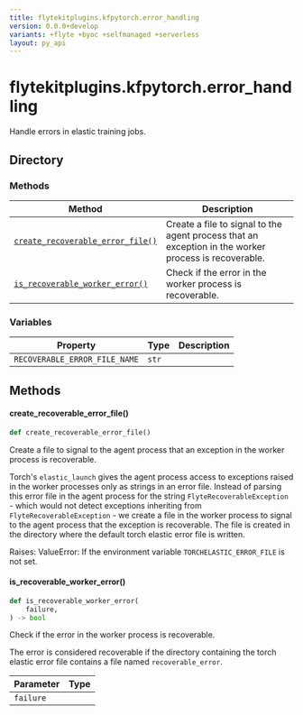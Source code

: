 ```yaml
---
title: flytekitplugins.kfpytorch.error_handling
version: 0.0.0+develop
variants: +flyte +byoc +selfmanaged +serverless
layout: py_api
---
```


# flytekitplugins.kfpytorch.error_handling

Handle errors in elastic training jobs.
## Directory

### Methods

| Method | Description |
|-|-|
| [`create_recoverable_error_file()`](#create_recoverable_error_file) | Create a file to signal to the agent process that an exception in the worker process is recoverable. |
| [`is_recoverable_worker_error()`](#is_recoverable_worker_error) | Check if the error in the worker process is recoverable. |


### Variables

| Property | Type | Description |
|-|-|-|
| `RECOVERABLE_ERROR_FILE_NAME` | `str` |  |

## Methods

#### create_recoverable_error_file()

```python
def create_recoverable_error_file()
```
Create a file to signal to the agent process that an exception in the worker process is recoverable.

Torch's `elastic_launch` gives the agent process access to exceptions raised in the worker
processes only as strings in an error file. Instead of parsing this error file in the agent process for
the string `FlyteRecoverableException` - which would not detect exceptions inheriting from
`FlyteRecoverableException` - we create a file in the worker process to signal to the agent process
that the exception is recoverable. The file is created in the directory where the default
torch elastic error file is written.

Raises:
    ValueError: If the environment variable `TORCHELASTIC_ERROR_FILE` is not set.


#### is_recoverable_worker_error()

```python
def is_recoverable_worker_error(
    failure,
) -> bool
```
Check if the error in the worker process is recoverable.

The error is considered recoverable if the directory containing the torch elastic error file contains
a file named `recoverable_error`.



| Parameter | Type |
|-|-|
| `failure` |  |


